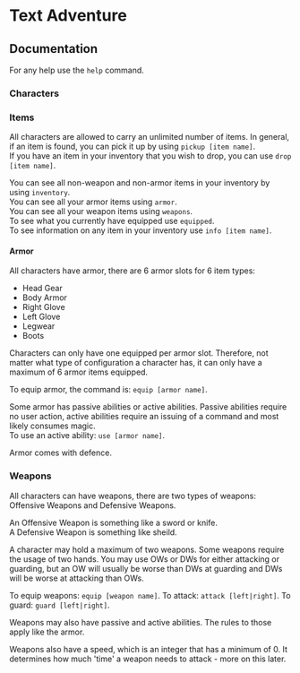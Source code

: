 # Text Adventure

## Documentation
For any help use the `help` command.

### Characters

### Items
All characters are allowed to carry an unlimited number of items. In general, if an item is found, you can pick it up by using `pickup [item name]`.  
If you have an item in your inventory that you wish to drop, you can use `drop [item name]`.

You can see all non-weapon and non-armor items  in your inventory by using `inventory`.  
You can see all your armor items using `armor`.  
You can see all your weapon items using `weapons`.  
To see what you currently have equipped use `equipped`.  
To see information on any item in your inventory use `info [item name]`.  

#### Armor
All characters have armor, there are 6 armor slots for 6 item types:
* Head Gear
* Body Armor
* Right Glove
* Left Glove
* Legwear
* Boots

Characters can only have one equipped per armor slot. Therefore, not matter what type of configuration a character has, it can only have a maximum of 6 armor items equipped.

To equip armor, the command is: `equip [armor name]`.

Some armor has passive abilities or active abilities. Passive abilities require no user action, active abilities require an issuing of a command and most likely consumes magic.  
To use an active ability: `use [armor name]`.

Armor comes with defence.

### Weapons
All characters can have weapons, there are two types of weapons: Offensive Weapons and Defensive Weapons.

An Offensive Weapon is something like a sword or knife.  
A Defensive Weapon is something like sheild.

A character may hold a maximum of two weapons. Some weapons require the usage of two hands. You may use OWs or DWs for either attacking or guarding, but an OW will usually be worse than DWs at guarding and DWs will be worse at attacking than OWs.

To equip weapons: `equip [weapon name]`. To attack: `attack [left|right]`. To guard: `guard [left|right]`. 

Weapons may also have passive and active abilities. The rules to those apply like the armor.

Weapons also have a speed, which is an integer that has a minimum of 0. It determines how much 'time' a weapon needs to attack - more on this later.
